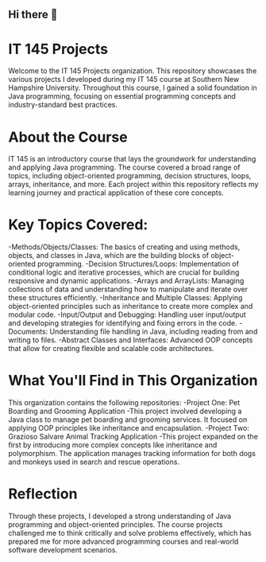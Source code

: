 ## Hi there 👋

# IT 145 Projects
Welcome to the IT 145 Projects organization. This repository showcases the various projects I developed during my IT 145 course at Southern New Hampshire University. Throughout this course, I gained a solid foundation in Java programming, focusing on essential programming concepts and industry-standard best practices.

# About the Course
IT 145 is an introductory course that lays the groundwork for understanding and applying Java programming. The course covered a broad range of topics, including object-oriented programming, decision structures, loops, arrays, inheritance, and more. Each project within this repository reflects my learning journey and practical application of these core concepts.

# Key Topics Covered:
-Methods/Objects/Classes: The basics of creating and using methods, objects, and classes in Java, which are the building blocks of object-oriented programming.
-Decision Structures/Loops: Implementation of conditional logic and iterative processes, which are crucial for building responsive and dynamic applications.
-Arrays and ArrayLists: Managing collections of data and understanding how to manipulate and iterate over these structures efficiently.
-Inheritance and Multiple Classes: Applying object-oriented principles such as inheritance to create more complex and modular code.
-Input/Output and Debugging: Handling user input/output and developing strategies for identifying and fixing errors in the code.
-Documents: Understanding file handling in Java, including reading from and writing to files.
-Abstract Classes and Interfaces: Advanced OOP concepts that allow for creating flexible and scalable code architectures.

# What You'll Find in This Organization
This organization contains the following repositories:
-Project One: Pet Boarding and Grooming Application
 -This project involved developing a Java class to manage pet boarding and grooming services. It focused on applying OOP principles like inheritance and encapsulation.
-Project Two: Grazioso Salvare Animal Tracking Application
 -This project expanded on the first by introducing more complex concepts like inheritance and polymorphism. The application manages tracking information for both dogs and monkeys used in search and rescue operations.

# Reflection
Through these projects, I developed a strong understanding of Java programming and object-oriented principles. The course projects challenged me to think critically and solve problems effectively, which has prepared me for more advanced programming courses and real-world software development scenarios.
